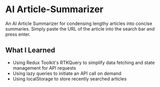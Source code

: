 # AI Article-Summarizer
An AI Article Summarizer for condensing lengthy articles into concise summaries. Simply paste the URL of the article into the search bar and press enter. 

## What I Learned
- Using Redux Toolkit's RTKQuery to simplify data fetching and state management for API requests
- Using lazy queries to initiate an API call on demand
- Using localStorage to store recently searched articles
